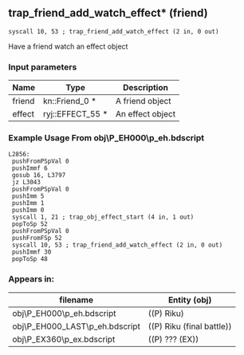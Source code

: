 ## trap_friend_add_watch_effect* (friend)

`syscall 10, 53 ; trap_friend_add_watch_effect (2 in, 0 out)`

Have a friend watch an effect object

### Input parameters
| Name | Type | Description
|------|------|------------
| friend   | kn::Friend_0 *   | A friend object
| effect   | ryj::EFFECT_55 *   | An effect object


### Example Usage From obj\P_EH000\p_eh.bdscript
```plaintext
L2856:
 pushFromPSpVal 0
 pushImmf 6
 gosub 16, L3797
 jz L3043
 pushFromPSpVal 0
 pushImm 5
 pushImm 1
 pushImm 0
 syscall 1, 21 ; trap_obj_effect_start (4 in, 1 out)
 popToSp 52
 pushFromPSpVal 0
 pushFromFSp 52
 syscall 10, 53 ; trap_friend_add_watch_effect (2 in, 0 out)
 pushImmf 30
 popToSp 48
```


### Appears in:
| filename | Entity (obj)
|----------|-------------
| obj\P_EH000\p_eh.bdscript       | ((P) Riku)          
| obj\P_EH000_LAST\p_eh.bdscript       | ((P) Riku (final battle))          
| obj\P_EX360\p_ex.bdscript       | ((P) ??? (EX))          



